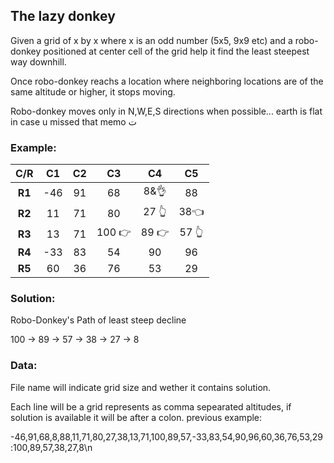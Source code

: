 ## The lazy donkey

Given a grid of x by x where x is an odd number (5x5, 9x9 etc)
and a robo-donkey positioned at center cell of the grid help it find the least steepest way downhill.

Once robo-donkey reachs a location where neighboring locations are of the same altitude or higher, it stops moving.

Robo-donkey moves only in N,W,E,S directions when possible... earth is flat in case u missed that memo ت

### Example:
|C/R| __C1__ | __C2__ | __C3__| __C4__ | __C5__ |
|:--:|:----: |:----:|:----:|:----:|:----:|
|__R1__|-46 | 91 | 68 | 8&&#x1F44C; | 88  |
|__R2__| 11 | 71 | 80 | 27 &#x1F446;| 38&#x1F448;  |
|__R3__|13 | 71 |  100 &#x1F449; | 89 &#x1F449;| 57 &#x1F446; |
|__R4__| -33 | 83 | 54 | 90 | 96 |
|__R5__| 60 | 36 | 76 | 53 | 29|


### Solution:
Robo-Donkey's Path of least steep decline

100 -> 89 -> 57 -> 38 -> 27 ->  8

### Data:
File name will indicate grid size and wether it contains solution.


Each line will be a grid represents as comma sepearated altitudes, if solution is available it will be after a colon.
previous example:


-46,91,68,8,88,11,71,80,27,38,13,71,100,89,57,-33,83,54,90,96,60,36,76,53,29:100,89,57,38,27,8\n


